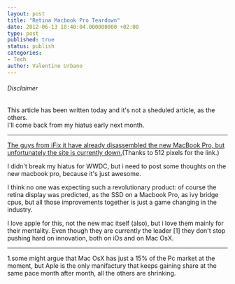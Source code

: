 ```yaml
---
layout: post
title: "Retina Macbook Pro Teardown"
date: 2012-06-13 18:40:04.000000000 +02:00
type: post
published: true
status: publish
categories:
- Tech
author: Valentino Urbano 
---
```


###### Disclaimer

This article has been written today and it's not a sheduled article, as the others.  
I'll come back from my hiatus early next month.

---

[The guys from iFix it have already disassembled the new MacBook Pro, but unfortunately the site is currently down.][0](Thanks to 512 pixels for the link.)

I didn't break my hiatus for WWDC, but i need to post some thoughts on the new macbook pro, because it's just awesome.

I think no one was expecting such a revolutionary product: of course the retina display was predicted, as the SSD on a Macbook Pro, as ivy bridge cpus, but all those improvements together is just a game changing in the industry.

I love apple for this, not the new mac itself (also), but i love them mainly for their mentality. Even though they are currently the leader \[1\] they don't stop pushing hard on innovation, both on iOs and on Mac OsX.

---

1.some might argue that Mac OsX has just a 15% of the Pc market at the moment, but Aple is the only manifactury that keeps gaining share at the same pace month after month, all the others are shrinking.


[0]: http://www.ifixit.com/Teardown/MacBook-Pro-with-Retina-Display-Teardown/9462/1